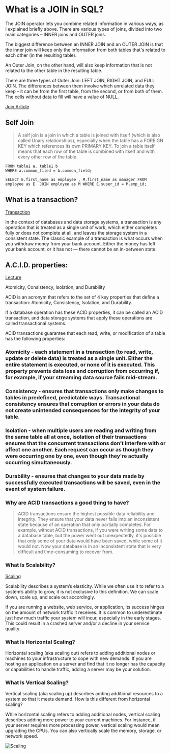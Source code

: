 # What is a JOIN in SQL?

The JOIN operator lets you combine related information in various ways, as I explained briefly above. There are various types of joins, divided into two main categories – INNER joins and OUTER joins.

The biggest difference between an INNER JOIN and an OUTER JOIN is that the inner join will keep only the information from both tables that's related to each other (in the resulting table).

An Outer Join, on the other hand, will also keep information that is not related to the other table in the resulting table.

There are three types of Outer Join: LEFT JOIN, RIGHT JOIN, and FULL JOIN. The differences between them involve which unrelated data they keep – it can be from the first table, from the second, or from both of them. The cells without data to fill will have a value of NULL.

[Join Article]("https://www.freecodecamp.org/news/sql-join-types-inner-join-vs-outer-join-example/#:~:text=The%20biggest%20difference%20between%20an,table%20in%20the%20resulting%20table.")

## Self Join

> A self join is a join in which a table is joined with itself (which is also called Unary relationships), especially when the table has a FOREIGN KEY which references its own PRIMARY KEY. To join a table itself means that each row of the table is combined with itself and with every other row of the table.

```SELECT a.column_name, b.column_name...
FROM table1 a, table1 b
WHERE a.common_filed = b.common_field;
```

```
SELECT E.first_name as employee , M.first_name as manager FROM employee as E  JOIN employee as M WHERE E.super_id = M.emp_id;
```

## What is a transaction?

[Transaction](https://databricks.com/glossary/acid-transactions#:~:text=ACID%20is%20an%20acronym%20that,operations%20are%20called%20transactional%20systems.)

In the context of databases and data storage systems, a transaction is any operation that is treated as a single unit of work, which either completes fully or does not complete at all, and leaves the storage system in a consistent state. The classic example of a transaction is what occurs when you withdraw money from your bank account. Either the money has left your bank account, or it has not — there cannot be an in-between state.

## A.C.I.D. properties:

[Lecture](https://www.youtube.com/watch?v=-GS0OxFJsYQ)

Atomicity, Consistency, Isolation, and Durability

ACID is an acronym that refers to the set of 4 key properties that define a transaction: Atomicity, Consistency, Isolation, and Durability.

If a database operation has these ACID properties, it can be called an ACID transaction, and data storage systems that apply these operations are called transactional systems.

ACID transactions guarantee that each read, write, or modification of a table has the following properties:

### Atomicity - each statement in a transaction (to read, write, update or delete data) is treated as a single unit. Either the entire statement is executed, or none of it is executed. This property prevents data loss and corruption from occurring if, for example, if your streaming data source fails mid-stream.

### Consistency - ensures that transactions only make changes to tables in predefined, predictable ways. Transactional consistency ensures that corruption or errors in your data do not create unintended consequences for the integrity of your table.

### Isolation - when multiple users are reading and writing from the same table all at once, isolation of their transactions ensures that the concurrent transactions don’t interfere with or affect one another. Each request can occur as though they were occurring one by one, even though they're actually occurring simultaneously.

### Durability - ensures that changes to your data made by successfully executed transactions will be saved, even in the event of system failure.

### Why are ACID transactions a good thing to have?

> ACID transactions ensure the highest possible data reliability and integrity. They ensure that your data never falls into an inconsistent state because of an operation that only partially completes. For example, without ACID transactions, if you were writing some data to a database table, but the power went out unexpectedly, it's possible that only some of your data would have been saved, while some of it would not. Now your database is in an inconsistent state that is very difficult and time-consuming to recover from.

### What Is Scalability?

[Scaling](https://www.cloudzero.com/blog/horizontal-vs-vertical-scaling#:~:text=While%20horizontal%20scaling%20refers%20to,%2C%20storage%2C%20or%20network%20speed.)

Scalability describes a system’s elasticity. While we often use it to refer to a system’s ability to grow, it is not exclusive to this definition. We can scale down, scale up, and scale out accordingly.

If you are running a website, web service, or application, its success hinges on the amount of network traffic it receives. It is common to underestimate just how much traffic your system will incur, especially in the early stages. This could result in a crashed server and/or a decline in your service quality.

### What Is Horizontal Scaling?

Horizontal scaling (aka scaling out) refers to adding additional nodes or machines to your infrastructure to cope with new demands. If you are hosting an application on a server and find that it no longer has the capacity or capabilities to handle traffic, adding a server may be your solution.

### What Is Vertical Scaling?

Vertical scaling (aka scaling up) describes adding additional resources to a system so that it meets demand. How is this different from horizontal scaling?

While horizontal scaling refers to adding additional nodes, vertical scaling describes adding more power to your current machines. For instance, if your server requires more processing power, vertical scaling would mean upgrading the CPUs. You can also vertically scale the memory, storage, or network speed.

![Scaling](https://www.cloudzero.com/hubfs/blog/horizontal-vs-vertical-scaling.webp)
